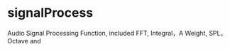 signalProcess
=============

Audio Signal Processing Function, included FFT, Integral，A Weight,  SPL， Octave and
